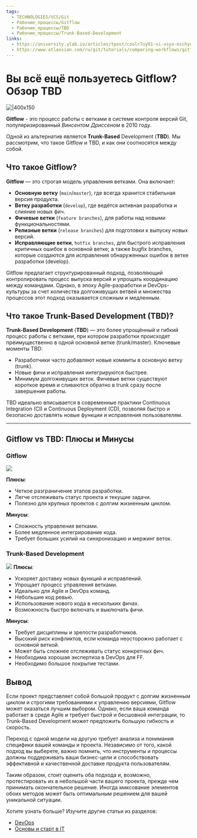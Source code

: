 ```yaml
---
tags:
  - TECHNOLOGIES/VCS/Git
  - Рабочие_процессы/Gitflow
  - Рабочие_процессы/TBD
  - Рабочие_процессы/Trunk-Based-Development
links:
  - https://university.ylab.io/articles/tpost/coolr7uy91-vi-vsyo-eschyo-polzuetes-gitflow-obzor-t
  - https://www.atlassian.com/ru/git/tutorials/comparing-workflows/gitflow-workflow
---
```

# Вы всё ещё пользуетесь Gitflow? Обзор TBD

![|400x150](https://static.tildacdn.com/tild3132-6131-4335-a462-616136306364/ivf13_gitflow_VS_tbd.png)

**Gitflow** - это процесс работы с ветками в системе контроля версий Git, популяризированный *Винсентом Дриссеном* в 2010 году. 
  
Одной из альтернатив является **Trunk-Based** Development (**TBD**). 
Мы рассмотрим, что такое Gitflow и TBD, и как они соотносятся между собой.

## Что такое **Gitflow**?

**Gitflow** — это строгая модель управления ветками. Она включает:    
- **Основную ветку** (`main`/`master`), где всегда хранится стабильная версия продукта.  
- **Ветку разработки** (`develop`), где ведётся активная разработка и слияние новых фич.  
- **Фичевые ветки** (`feature branches`), для работы над новыми функциональностями.  
- **Релизные ветки** (`release branches`) для подготовки к выпуску новых версий.  
- **Исправляющие ветки**, `hotfix branches`, для быстрого исправления критичных ошибок в основной ветке; а также bugfix branches, которые создаются для исправления обнаруженных ошибок в ветке разработки (develop).  
  
Gitflow предлагает структурированный подход, позволяющий контролировать процесс выпуска версий и упрощать координацию между командами. Однако, в эпоху Agile-разработки и DevOps-культуры за счет количества долгоживущих ветвей и множества процессов этот подход оказывается сложным и медленным.

## Что такое **Trunk-Based** Development (TBD)?

**Trunk-Based Development** (**TBD**) — это более упрощённый и гибкий процесс работы с ветками, при котором разработки происходят преимущественно в одной основной ветке (trunk/master). Ключевые моменты TBD: 
- Разработчики часто добавляют новые коммиты в основную ветку (trunk).  
- Новые фичи и исправления интегрируются быстрее.  
- Минимум долгоживущих веток. Фичевые ветки существуют короткое время и сливаются обратно в trunk сразу после завершения работы.  
  
TBD идеально вписывается в современные практики Continuous Integration (CI) и Continuous Deployment (CD), позволяя быстро и безопасно доставлять новые функции и исправления пользователям.

---
## **Gitflow** vs **TBD**: Плюсы и Минусы

### **Gitflow**

![](https://static.tildacdn.com/tild3762-6664-4739-b563-333238613535/1.png)

**Плюсы**:   
- Четкое разграничение этапов разработки.    
- Легче отслеживать статус проекта и текущие задачи.    
- Полезно для крупных проектов с долгим жизненным циклом.  
  
**Минусы**: 
- Сложность управления ветками.   
- Более медленное интегрирование кода.    
- Требует больших усилий на синхронизацию и мержинг веток.    
  
### **Trunk-Based Development**
![](https://static.tildacdn.com/tild6163-6564-4465-b533-306230656161/2.png)
**Плюсы**:    
- Ускоряет доставку новых функций и исправлений.    
- Упрощает процесс управления ветками.    
- Идеально для Agile и DevOps команд.    
- Небольшие код ревью.    
- Использование нового кода в нескольких фичах.    
- Возможность быстро включать и выключать фичи.  
  
**Минусы**:    
- Требует дисциплины и зрелости разработчиков.    
- Высокий риск конфликтов, если команда неосторожно работает с основной веткой.    
- Может быть сложнее отслеживать статус конкретных фич.    
- Необходима хорошая экспертиза в DevOps для FF.    
- Необходимо большое покрытие тестами.

## Вывод

Если проект представляет собой большой продукт с долгим жизненным циклом и строгими требованиями к управлению версиями, Gitflow может оказаться лучшим выбором. Однако, если ваша команда работает в среде Agile и требует быстрой и бесшовной интеграции, то Trunk-Based Development может предложить большую гибкость и скорость.  
  
Переход с одной модели на другую требует анализа и понимания специфики вашей команды и проекта. Независимо от того, какой подход вы выберете, важно помнить, что инструменты и процессы должны поддерживать ваши бизнес-цели и способствовать эффективной и качественной доставке продукта пользователям.  
  
Таким образом, стоит оценить оба подхода и, возможно, протестировать их в небольшой части вашего проекта, прежде чем принимать окончательное решение. Иногда миксование элементов обоих методов может быть оптимальным решением для вашей уникальной ситуации.

  
Хотите узнать больше? Изучите другие статьи из разделов:  

- [DevOps](https://university.ylab.io/articles#!/tfeeds/465199379321/c/DevOps)
- [Основы и старт в IT](https://university.ylab.io/articles#!/tfeeds/465199379321/c/%D0%9E%D1%81%D0%BD%D0%BE%D0%B2%D1%8B%20%D0%B8%20%D1%81%D1%82%D0%B0%D1%80%D1%82%20%D0%B2%20IT)